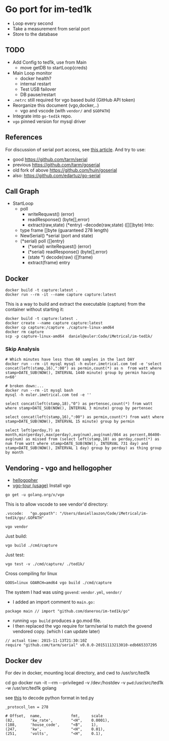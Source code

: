 # Go port for im-ted1k

- Loop every second
- Take a measurement from serial port
- Store to the database

## TODO
- Add Config to ted1k, use from Main
    - move getDB to startLoop(creds)
- Main Loop monitor
    - docker health?
    - internal restart
    - Test USB failover
    - DB pause/restart
- `.netrc` still required for vgo based build (GitHub API token)
- Reorganize this document (vgo,docker,..)
    - vgo and vscode (with `vendor/` and `$GOPATH`)
- Integrate into `go-ted1k` repo.
- `vgo` pinned version for mysql driver

## References
For discussion of serial port access, see [this article](http://reprage.com/post/using-golang-to-connect-raspberrypi-and-arduino/).
And try to use:

- good https://github.com/tarm/serial
- previous https://github.com/tarm/goserial
- old fork of above https://github.com/huin/goserial
- also: https://github.com/edartuz/go-serial

## Call Graph
- StartLoop
    - poll
        - writeRequwst() (error)
        - readResponse() (byte[],error)
        - extract(raw,state) (*entry)
            -decode(raw,state) ([][]byte)
Into:
    - type frame []byte (guaranteed 278 length)
    - NewSerial() *serial (port and state)
    - (*serial) poll ([]entry)
        - (*serial) writeRequest() (error)
        - (*serial) readResponse() (byte[],error)
        - (state *) decode(raw) ([]frame)
        - extract(frame) entry

## Docker
```
docker build -t capture:latest .
docker run --rm -it --name capture capture:latest
```

This is a way to build and extract the executable (capture) from the container without starting it:
```
docker build -t capture:latest .
docker create --name capture capture:latest
docker cp capture:/capture ./capture-linux-amd64
docker rm capture
scp -p capture-linux-amd64  daniel@euler:Code/iMetrical/im-ted1k/
```

### Skip Analysis
```
# Which minutes have less than 60 samples in the last DAY
docker run --rm -it mysql mysql -h euler.imetrical.com ted -e 'select concat(left(stamp,16),":00") as permin,count(*) as n  from watt where stamp>DATE_SUB(NOW(), INTERVAL 1440 minute) group by permin having n<60'

# broken down:...
docker run --rm -it mysql bash
mysql -h euler.imetrical.com ted -e ''

select concat(left(stamp,18),"0") as pertensec,count(*) from watt where stamp>DATE_SUB(NOW(), INTERVAL 3 minute) group by pertensec

select concat(left(stamp,16),":00") as permin,count(*) from watt where stamp>DATE_SUB(NOW(), INTERVAL 15 minute) group by permin

select left(perday,7) as month,min(perday),max(perday),avg(num),avg(num)/864 as percent,86400-avg(num) as missed from (select left(stamp,10) as perday,count(*) as num from watt where stamp>DATE_SUB(NOW(), INTERVAL 731 day) and stamp<DATE_SUB(NOW(), INTERVAL 1 day) group by perday) as thing group by month
```
## Vendoring - vgo and hellogopher
- [hellogopher](https://github.com/cloudflare/hellogopher)
- [vgo-tour (usage)](https://research.swtch.com/vgo-tour)
Install vgo
```
go get -u golang.org/x/vgo
```

This is to allow vscode to see vendor'd directory:
```
.vscode:   "go.gopath": "/Users/daniellauzon/Code/iMetrical/im-ted1k/go/.GOPATH"

vgo vendor
```

Just build:
```
vgo build ./cmd/capture
```

Just test:
```
vgo test -v ./cmd/capture/ ./ted1k/
```

Cross compiling for linux
```
GOOS=linux GOARCH=amd64 vgo build ./cmd/capture
```

The system I had was using `govend`: `vendor.yml`, `vendor/`
- I added an import comment to `main.go:` 
```
package main // import "github.com/daneroo/im-ted1k/go"
```
- running `vgo build` produces a go.mod file.
- I then replaced the vgo require for tarm/serial to match the govend vendored copy. (which I can update later)
```
// actual time: 2015-11-13T21:30:10Z
require "github.com/tarm/serial" v0.0.0-20151113213010-edb665337295
```

## Docker dev
For dev in docker, mounting local directory, and cwd to /usr/src/ted1k

cd go
docker run -it --rm --privileged -v /dev:/hostdev -v `pwd`:/usr/src/ted1k -w /usr/src/ted1k  golang


see [this](https://docs.python.org/2/library/struct.html) to decode python format in ted.py

    _protocol_len = 278

    # Offset,  name,             fmt,     scale
    (82,       'kw_rate',        "<H",    0.0001),
    (108,      'house_code',     "<B",    1),
    (247,      'kw',             "<H",    0.01),
    (251,      'volts',          "<H",    0.1),

